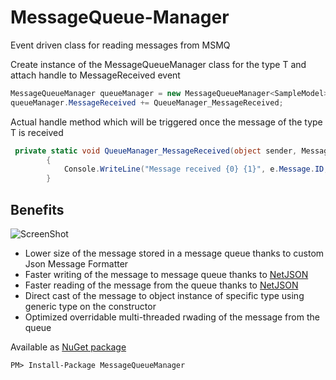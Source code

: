 # MessageQueue-Manager
Event driven class for reading messages from MSMQ

Create instance of the MessageQueueManager class for the type T and attach handle to MessageReceived event

```cs
MessageQueueManager queueManager = new MessageQueueManager<SampleModel>(@".\private$\TestQueue");
queueManager.MessageReceived += QueueManager_MessageReceived;
```


Actual handle method which will be triggered once the message of the type T is received
```cs
 private static void QueueManager_MessageReceived(object sender, MessageReceivedEventArgs<SampleModel> e)
        {
            Console.WriteLine("Message received {0} {1}", e.Message.ID, e.Message.TimeCreated.ToString("yyyy-MM-dd HH:mm:ss.fff"));
        }
```

## Benefits

![ScreenShot](http://dejanstojanovic.net/media/114939/performances.png)

- Lower size of the message stored in a message queue thanks to custom Json Message Formatter
- Faster writing of the message to message queue thanks to [NetJSON](https://github.com/rpgmaker/NetJSON)
- Faster reading of the message from the queue thanks to [NetJSON](https://github.com/rpgmaker/NetJSON)
- Direct cast of the message to object instance of specific type using generic type on the constructor
- Optimized overridable multi-threaded rwading of the message from the queue

Available as [NuGet package](https://www.nuget.org/packages/MessageQueueManager/)
```
PM> Install-Package MessageQueueManager
```
